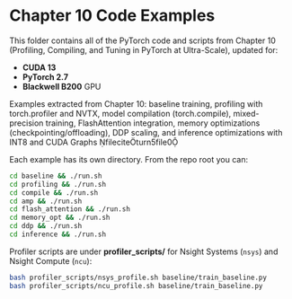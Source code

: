 # Chapter 10 Code Examples

This folder contains all of the PyTorch code and scripts from Chapter 10 (Profiling, Compiling, and Tuning in PyTorch at Ultra-Scale), updated for:

- **CUDA 13**  
- **PyTorch 2.7**  
- **Blackwell B200** GPU

Examples extracted from Chapter 10: baseline training, profiling with torch.profiler and NVTX, model compilation (torch.compile), mixed-precision training, FlashAttention integration, memory optimizations (checkpointing/offloading), DDP scaling, and inference optimizations with INT8 and CUDA Graphs fileciteturn5file0

Each example has its own directory. From the repo root you can:

```bash
cd baseline && ./run.sh
cd profiling && ./run.sh
cd compile && ./run.sh
cd amp && ./run.sh
cd flash_attention && ./run.sh
cd memory_opt && ./run.sh
cd ddp && ./run.sh
cd inference && ./run.sh
```

Profiler scripts are under **profiler_scripts/** for Nsight Systems (`nsys`) and Nsight Compute (`ncu`):

```bash
bash profiler_scripts/nsys_profile.sh baseline/train_baseline.py
bash profiler_scripts/ncu_profile.sh baseline/train_baseline.py
```
